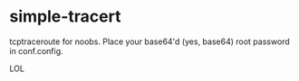 # simple-tracert
tcptraceroute for noobs.
Place your base64'd (yes, base64) root password in conf.config.

LOL
